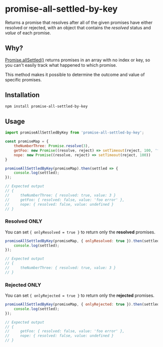 # promise-all-settled-by-key

Returns a promise that resolves after all of the given promises have either resolved or rejected, with an object that contains the *resolved* status and *value* of each promise.

## Why?

[Promise.allSettled()](https://developer.mozilla.org/en-US/docs/Web/JavaScript/Reference/Global_Objects/Promise/allSettled) returns promises in an array with no index or key, so you can't easily track what happened to which promise.

This method makes it possible to determine the outcome and value of specific promises.

## Installation

```sh
npm install promise-all-settled-by-key
```

## Usage

```javascript
import promiseAllSettledByKey from 'promise-all-settled-by-key';

const promiseMap = {
    theNumberThree: Promise.resolve(3),
    getFoo: new Promise((resolve, reject) => setTimeout(reject, 100, 'foo error'),
    nope: new Promise((resolve, reject) => setTimeout(reject, 100))
}

promiseAllSettledByKey(promiseMap).then(settled => {
    console.log(settled);
});

// Expected output
// {
//     theNumberThree: { resolved: true, value: 3 }
//     getFoo: { resolved: false, value: 'foo error' },
//     nope: { resolved: false, value: undefined }
// }
```

### Resolved ONLY

You can set `{ onlyResolved = true }` to return only the **resolved** promises.

```javascript
promiseAllSettledByKey(promiseMap, { onlyResolved: true }).then(settled => {
    console.log(settled);
});

// Expected output
// {
//     theNumberThree: { resolved: true, value: 3 }
// }
```

### Rejected ONLY

You can set `{ onlyRejected = true }` to return only the **rejected** promises.

```javascript
promiseAllSettledByKey(promiseMap, { onlyRejected: true }).then(settled => {
    console.log(settled);
});

// Expected output
// {
//     getFoo: { resolved: false, value: 'foo error' },
//     nope: { resolved: false, value: undefined }
// }
```